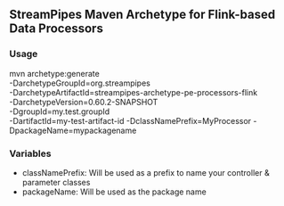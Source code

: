 <!--
  ~ Copyright 2018 FZI Forschungszentrum Informatik
  ~
  ~ Licensed under the Apache License, Version 2.0 (the "License");
  ~ you may not use this file except in compliance with the License.
  ~ you may obtain a copy of the License at
  ~
  ~     http://www.apache.org/licenses/LICENSE-2.0
  ~
  ~ Unless required by applicable law or agreed to in writing, software
  ~ distributed under the License is distributed on an "AS IS" BASIS,
  ~ WITHOUT WARRANTIES OR CONDITIONS OF ANY KIND, either express or implied.
  ~ See the License for the specific language governing permissions and
  ~ limitations under the License.
  ~
  -->

## StreamPipes Maven Archetype for Flink-based Data Processors

### Usage

mvn archetype:generate                                  \
			-DarchetypeGroupId=org.streampipes                \
			-DarchetypeArtifactId=streampipes-archetype-pe-processors-flink          \
			-DarchetypeVersion=0.60.2-SNAPSHOT                \
			-DgroupId=my.test.groupId \
			-DartifactId=my-test-artifact-id
			-DclassNamePrefix=MyProcessor
			-DpackageName=mypackagename
			
### Variables

* classNamePrefix: Will be used as a prefix to name your controller & parameter classes
* packageName: Will be used as the package name

